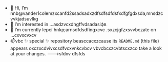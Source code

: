 - 👋 Hi, I’m nnb@vander1colemzxcanfd2ssadsadxzdfsdfsdfdsfxdfgfgdxsda,mnsdzcvvkjadsuvlkg
- 👀 I’m interested in ...asdzvcxdhgffvdsadasіфв
- 🌱 I’m currently lepci'hnkp;arnsdfdsdfingxcvc .sxzcjgfzxsvvbczate on ...cxvxcvxcv
- 📫vbc ✨ special ✨ repository beasccacxzcause its `README.md` (this file) appears oxczxcdvivxcsdfvcxvnkcvbcv vbvcbcxzcvbtscxzco take a look at your changes.
--->sfdxv
dfsfds
